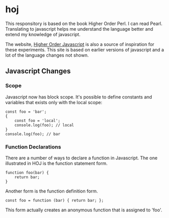 # hoj
This responsitory is based on the book Higher Order Perl. I can read Pearl. Translating to javascript helps me understand the language better and extend my knowledge of javascript.

The website, [Higher Order Javascript](https://interglacial.com/hoj/hoj.html#HOJ.0:_Functional_JavaScript_Reviewed) is also a source of inspiration for these experiments. This site is based on earlier versions of javascript and a lot of the language changes not shown.  

## Javascript Changes ##
### Scope ###
Javascript now has block scope. It's possible to define constants and variables that exists only with the local scope:

```
const foo = 'bar';
{
    const foo = 'local';
    console.log(foo); // local
}
console.log(foo); // bar
```
### Function Declarations ##

There are a number of ways to declare a function in Javascript. The one illustrated in HOJ is the function statement form.

```
function foo(bar) {
    return bar;
}
```

Another form is the function definition form.

```
const foo = function (bar) { return bar; };
```

This form actually creates an anonymous function that is assigned to 'foo'.  
